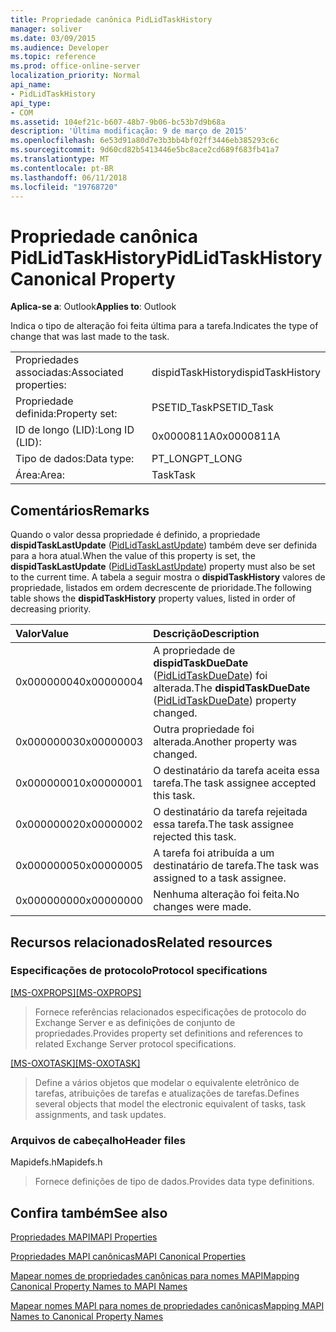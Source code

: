 ```yaml
---
title: Propriedade canônica PidLidTaskHistory
manager: soliver
ms.date: 03/09/2015
ms.audience: Developer
ms.topic: reference
ms.prod: office-online-server
localization_priority: Normal
api_name:
- PidLidTaskHistory
api_type:
- COM
ms.assetid: 104ef21c-b607-48b7-9b06-bc53b7d9b68a
description: 'Última modificação: 9 de março de 2015'
ms.openlocfilehash: 6e53d91a80d7e3b3bb4bf02ff3446eb385293c6c
ms.sourcegitcommit: 9d60cd82b5413446e5bc8ace2cd689f683fb41a7
ms.translationtype: MT
ms.contentlocale: pt-BR
ms.lasthandoff: 06/11/2018
ms.locfileid: "19768720"
---
```

# <a name="pidlidtaskhistory-canonical-property"></a><span data-ttu-id="0db43-103">Propriedade canônica PidLidTaskHistory</span><span class="sxs-lookup"><span data-stu-id="0db43-103">PidLidTaskHistory Canonical Property</span></span>

  
  
<span data-ttu-id="0db43-104">**Aplica-se a**: Outlook</span><span class="sxs-lookup"><span data-stu-id="0db43-104">**Applies to**: Outlook</span></span> 
  
<span data-ttu-id="0db43-105">Indica o tipo de alteração foi feita última para a tarefa.</span><span class="sxs-lookup"><span data-stu-id="0db43-105">Indicates the type of change that was last made to the task.</span></span>
  
|||
|:-----|:-----|
|<span data-ttu-id="0db43-106">Propriedades associadas:</span><span class="sxs-lookup"><span data-stu-id="0db43-106">Associated properties:</span></span>  <br/> |<span data-ttu-id="0db43-107">dispidTaskHistory</span><span class="sxs-lookup"><span data-stu-id="0db43-107">dispidTaskHistory</span></span>  <br/> |
|<span data-ttu-id="0db43-108">Propriedade definida:</span><span class="sxs-lookup"><span data-stu-id="0db43-108">Property set:</span></span>  <br/> |<span data-ttu-id="0db43-109">PSETID_Task</span><span class="sxs-lookup"><span data-stu-id="0db43-109">PSETID_Task</span></span>  <br/> |
|<span data-ttu-id="0db43-110">ID de longo (LID):</span><span class="sxs-lookup"><span data-stu-id="0db43-110">Long ID (LID):</span></span>  <br/> |<span data-ttu-id="0db43-111">0x0000811A</span><span class="sxs-lookup"><span data-stu-id="0db43-111">0x0000811A</span></span>  <br/> |
|<span data-ttu-id="0db43-112">Tipo de dados:</span><span class="sxs-lookup"><span data-stu-id="0db43-112">Data type:</span></span>  <br/> |<span data-ttu-id="0db43-113">PT_LONG</span><span class="sxs-lookup"><span data-stu-id="0db43-113">PT_LONG</span></span>  <br/> |
|<span data-ttu-id="0db43-114">Área:</span><span class="sxs-lookup"><span data-stu-id="0db43-114">Area:</span></span>  <br/> |<span data-ttu-id="0db43-115">Task</span><span class="sxs-lookup"><span data-stu-id="0db43-115">Task</span></span>  <br/> |
   
## <a name="remarks"></a><span data-ttu-id="0db43-116">Comentários</span><span class="sxs-lookup"><span data-stu-id="0db43-116">Remarks</span></span>

<span data-ttu-id="0db43-117">Quando o valor dessa propriedade é definido, a propriedade **dispidTaskLastUpdate** ([PidLidTaskLastUpdate](pidlidtasklastupdate-canonical-property.md)) também deve ser definida para a hora atual.</span><span class="sxs-lookup"><span data-stu-id="0db43-117">When the value of this property is set, the **dispidTaskLastUpdate** ([PidLidTaskLastUpdate](pidlidtasklastupdate-canonical-property.md)) property must also be set to the current time.</span></span> <span data-ttu-id="0db43-118">A tabela a seguir mostra o **dispidTaskHistory** valores de propriedade, listados em ordem decrescente de prioridade.</span><span class="sxs-lookup"><span data-stu-id="0db43-118">The following table shows the **dispidTaskHistory** property values, listed in order of decreasing priority.</span></span> 
  
|<span data-ttu-id="0db43-119">**Valor**</span><span class="sxs-lookup"><span data-stu-id="0db43-119">**Value**</span></span>|<span data-ttu-id="0db43-120">**Descrição**</span><span class="sxs-lookup"><span data-stu-id="0db43-120">**Description**</span></span>|
|:-----|:-----|
|<span data-ttu-id="0db43-121">0x00000004</span><span class="sxs-lookup"><span data-stu-id="0db43-121">0x00000004</span></span>  <br/> |<span data-ttu-id="0db43-122">A propriedade de **dispidTaskDueDate** ([PidLidTaskDueDate](pidlidtaskduedate-canonical-property.md)) foi alterada.</span><span class="sxs-lookup"><span data-stu-id="0db43-122">The **dispidTaskDueDate** ([PidLidTaskDueDate](pidlidtaskduedate-canonical-property.md)) property changed.</span></span>  <br/> |
|<span data-ttu-id="0db43-123">0x00000003</span><span class="sxs-lookup"><span data-stu-id="0db43-123">0x00000003</span></span>  <br/> |<span data-ttu-id="0db43-124">Outra propriedade foi alterada.</span><span class="sxs-lookup"><span data-stu-id="0db43-124">Another property was changed.</span></span>  <br/> |
|<span data-ttu-id="0db43-125">0x00000001</span><span class="sxs-lookup"><span data-stu-id="0db43-125">0x00000001</span></span>  <br/> |<span data-ttu-id="0db43-126">O destinatário da tarefa aceita essa tarefa.</span><span class="sxs-lookup"><span data-stu-id="0db43-126">The task assignee accepted this task.</span></span>  <br/> |
|<span data-ttu-id="0db43-127">0x00000002</span><span class="sxs-lookup"><span data-stu-id="0db43-127">0x00000002</span></span>  <br/> |<span data-ttu-id="0db43-128">O destinatário da tarefa rejeitada essa tarefa.</span><span class="sxs-lookup"><span data-stu-id="0db43-128">The task assignee rejected this task.</span></span>  <br/> |
|<span data-ttu-id="0db43-129">0x00000005</span><span class="sxs-lookup"><span data-stu-id="0db43-129">0x00000005</span></span>  <br/> |<span data-ttu-id="0db43-130">A tarefa foi atribuída a um destinatário de tarefa.</span><span class="sxs-lookup"><span data-stu-id="0db43-130">The task was assigned to a task assignee.</span></span>  <br/> |
|<span data-ttu-id="0db43-131">0x00000000</span><span class="sxs-lookup"><span data-stu-id="0db43-131">0x00000000</span></span>  <br/> |<span data-ttu-id="0db43-132">Nenhuma alteração foi feita.</span><span class="sxs-lookup"><span data-stu-id="0db43-132">No changes were made.</span></span>  <br/> |
   
## <a name="related-resources"></a><span data-ttu-id="0db43-133">Recursos relacionados</span><span class="sxs-lookup"><span data-stu-id="0db43-133">Related resources</span></span>

### <a name="protocol-specifications"></a><span data-ttu-id="0db43-134">Especificações de protocolo</span><span class="sxs-lookup"><span data-stu-id="0db43-134">Protocol specifications</span></span>

<span data-ttu-id="0db43-135">[[MS-OXPROPS]](http://msdn.microsoft.com/library/f6ab1613-aefe-447d-a49c-18217230b148%28Office.15%29.aspx)</span><span class="sxs-lookup"><span data-stu-id="0db43-135">[[MS-OXPROPS]](http://msdn.microsoft.com/library/f6ab1613-aefe-447d-a49c-18217230b148%28Office.15%29.aspx)</span></span>
  
> <span data-ttu-id="0db43-136">Fornece referências relacionados especificações de protocolo do Exchange Server e as definições de conjunto de propriedades.</span><span class="sxs-lookup"><span data-stu-id="0db43-136">Provides property set definitions and references to related Exchange Server protocol specifications.</span></span>
    
<span data-ttu-id="0db43-137">[[MS-OXOTASK]](http://msdn.microsoft.com/library/55600ec0-6195-4730-8436-59c7931ef27e%28Office.15%29.aspx)</span><span class="sxs-lookup"><span data-stu-id="0db43-137">[[MS-OXOTASK]](http://msdn.microsoft.com/library/55600ec0-6195-4730-8436-59c7931ef27e%28Office.15%29.aspx)</span></span>
  
> <span data-ttu-id="0db43-138">Define a vários objetos que modelar o equivalente eletrônico de tarefas, atribuições de tarefas e atualizações de tarefas.</span><span class="sxs-lookup"><span data-stu-id="0db43-138">Defines several objects that model the electronic equivalent of tasks, task assignments, and task updates.</span></span>
    
### <a name="header-files"></a><span data-ttu-id="0db43-139">Arquivos de cabeçalho</span><span class="sxs-lookup"><span data-stu-id="0db43-139">Header files</span></span>

<span data-ttu-id="0db43-140">Mapidefs.h</span><span class="sxs-lookup"><span data-stu-id="0db43-140">Mapidefs.h</span></span>
  
> <span data-ttu-id="0db43-141">Fornece definições de tipo de dados.</span><span class="sxs-lookup"><span data-stu-id="0db43-141">Provides data type definitions.</span></span>
    
## <a name="see-also"></a><span data-ttu-id="0db43-142">Confira também</span><span class="sxs-lookup"><span data-stu-id="0db43-142">See also</span></span>



[<span data-ttu-id="0db43-143">Propriedades MAPI</span><span class="sxs-lookup"><span data-stu-id="0db43-143">MAPI Properties</span></span>](mapi-properties.md)
  
[<span data-ttu-id="0db43-144">Propriedades MAPI canônicas</span><span class="sxs-lookup"><span data-stu-id="0db43-144">MAPI Canonical Properties</span></span>](mapi-canonical-properties.md)
  
[<span data-ttu-id="0db43-145">Mapear nomes de propriedades canônicas para nomes MAPI</span><span class="sxs-lookup"><span data-stu-id="0db43-145">Mapping Canonical Property Names to MAPI Names</span></span>](mapping-canonical-property-names-to-mapi-names.md)
  
[<span data-ttu-id="0db43-146">Mapear nomes MAPI para nomes de propriedades canônicas</span><span class="sxs-lookup"><span data-stu-id="0db43-146">Mapping MAPI Names to Canonical Property Names</span></span>](mapping-mapi-names-to-canonical-property-names.md)

